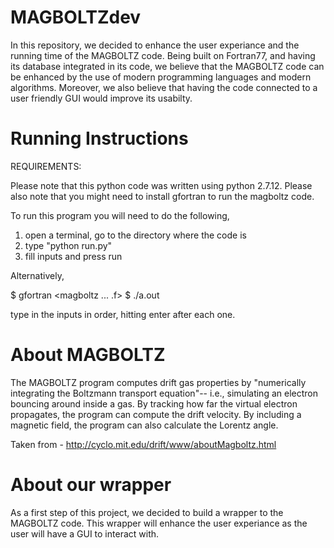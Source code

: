 # MAGBOLTZdev

In this repository, we decided to enhance the user experiance and the running time of the MAGBOLTZ code. Being built on Fortran77, and having its database integrated in its code, we believe that the MAGBOLTZ code can be enhanced by the use of modern programming languages and modern algorithms. Moreover, we also believe that having the code connected to a user friendly GUI would improve its usabilty.

# Running Instructions

REQUIREMENTS:

Please note that this python code was written using python 2.7.12.
Please also note that you might need to install gfortran to run the magboltz code.

To run this program you will need to do the following,

1) open a terminal, go to the directory where the code is
2) type "python run.py"
3) fill inputs and press run


Alternatively,

$ gfortran <magboltz ... .f>
$ ./a.out

type in the inputs in order, hitting enter after each one.

# About MAGBOLTZ

The MAGBOLTZ program computes drift gas properties by "numerically integrating the Boltzmann transport equation"-- i.e., simulating an electron bouncing around inside a gas. By tracking how far the virtual electron propagates, the program can compute the drift velocity. By including a magnetic field, the program can also calculate the Lorentz angle.

Taken from - http://cyclo.mit.edu/drift/www/aboutMagboltz.html

# About our wrapper

As a first step of this project, we decided to build a wrapper to the MAGBOLTZ code. This wrapper will enhance the user experiance as the user will have a GUI to interact with. 
